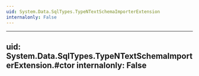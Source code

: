 ```yaml
---
uid: System.Data.SqlTypes.TypeNTextSchemaImporterExtension
internalonly: False
---
```


---
uid: System.Data.SqlTypes.TypeNTextSchemaImporterExtension.#ctor
internalonly: False
---
